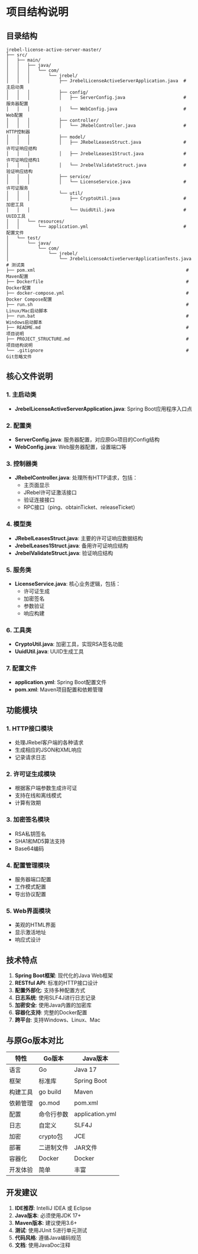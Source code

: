 # 项目结构说明

## 目录结构

```
jrebel-license-active-server-master/
├── src/
│   ├── main/
│   │   ├── java/
│   │   │   └── com/
│   │   │       └── jrebel/
│   │   │           ├── JrebelLicenseActiveServerApplication.java  # 主启动类
│   │   │           ├── config/
│   │   │           │   ├── ServerConfig.java                      # 服务器配置
│   │   │           │   └── WebConfig.java                         # Web配置
│   │   │           ├── controller/
│   │   │           │   └── JRebelController.java                  # HTTP控制器
│   │   │           ├── model/
│   │   │           │   ├── JRebelLeasesStruct.java                # 许可证响应结构
│   │   │           │   ├── JrebelLeases1Struct.java               # 许可证响应结构1
│   │   │           │   └── JrebelValidateStruct.java              # 验证响应结构
│   │   │           ├── service/
│   │   │           │   └── LicenseService.java                    # 许可证服务
│   │   │           └── util/
│   │   │               ├── CryptoUtil.java                        # 加密工具
│   │   │               └── UuidUtil.java                          # UUID工具
│   │   └── resources/
│   │       └── application.yml                                    # 配置文件
│   └── test/
│       └── java/
│           └── com/
│               └── jrebel/
│                   └── JrebelLicenseActiveServerApplicationTests.java  # 测试类
├── pom.xml                                                         # Maven配置
├── Dockerfile                                                      # Docker配置
├── docker-compose.yml                                              # Docker Compose配置
├── run.sh                                                          # Linux/Mac启动脚本
├── run.bat                                                         # Windows启动脚本
├── README.md                                                       # 项目说明
├── PROJECT_STRUCTURE.md                                            # 项目结构说明
└── .gitignore                                                      # Git忽略文件
```

## 核心文件说明

### 1. 主启动类
- **JrebelLicenseActiveServerApplication.java**: Spring Boot应用程序入口点

### 2. 配置类
- **ServerConfig.java**: 服务器配置，对应原Go项目的Config结构
- **WebConfig.java**: Web服务器配置，设置端口等

### 3. 控制器类
- **JRebelController.java**: 处理所有HTTP请求，包括：
  - 主页面显示
  - JRebel许可证激活接口
  - 验证连接接口
  - RPC接口（ping、obtainTicket、releaseTicket）

### 4. 模型类
- **JRebelLeasesStruct.java**: 主要的许可证响应数据结构
- **JrebelLeases1Struct.java**: 备用许可证响应结构
- **JrebelValidateStruct.java**: 验证响应结构

### 5. 服务类
- **LicenseService.java**: 核心业务逻辑，包括：
  - 许可证生成
  - 加密签名
  - 参数验证
  - 响应构建

### 6. 工具类
- **CryptoUtil.java**: 加密工具，实现RSA签名功能
- **UuidUtil.java**: UUID生成工具

### 7. 配置文件
- **application.yml**: Spring Boot配置文件
- **pom.xml**: Maven项目配置和依赖管理

## 功能模块

### 1. HTTP接口模块
- 处理JRebel客户端的各种请求
- 生成相应的JSON和XML响应
- 记录请求日志

### 2. 许可证生成模块
- 根据客户端参数生成许可证
- 支持在线和离线模式
- 计算有效期

### 3. 加密签名模块
- RSA私钥签名
- SHA1和MD5算法支持
- Base64编码

### 4. 配置管理模块
- 服务器端口配置
- 工作模式配置
- 导出协议配置

### 5. Web界面模块
- 美观的HTML界面
- 显示激活地址
- 响应式设计

## 技术特点

1. **Spring Boot框架**: 现代化的Java Web框架
2. **RESTful API**: 标准的HTTP接口设计
3. **配置外部化**: 支持多种配置方式
4. **日志系统**: 使用SLF4J进行日志记录
5. **加密安全**: 使用Java内置的加密库
6. **容器化支持**: 完整的Docker配置
7. **跨平台**: 支持Windows、Linux、Mac

## 与原Go版本对比

| 特性 | Go版本 | Java版本 |
|------|--------|----------|
| 语言 | Go | Java 17 |
| 框架 | 标准库 | Spring Boot |
| 构建工具 | go build | Maven |
| 依赖管理 | go.mod | pom.xml |
| 配置 | 命令行参数 | application.yml |
| 日志 | 自定义 | SLF4J |
| 加密 | crypto包 | JCE |
| 部署 | 二进制文件 | JAR文件 |
| 容器化 | Docker | Docker |
| 开发体验 | 简单 | 丰富 |

## 开发建议

1. **IDE推荐**: IntelliJ IDEA 或 Eclipse
2. **Java版本**: 必须使用JDK 17+
3. **Maven版本**: 建议使用3.6+
4. **测试**: 使用JUnit 5进行单元测试
5. **代码风格**: 遵循Java编码规范
6. **文档**: 使用JavaDoc注释 